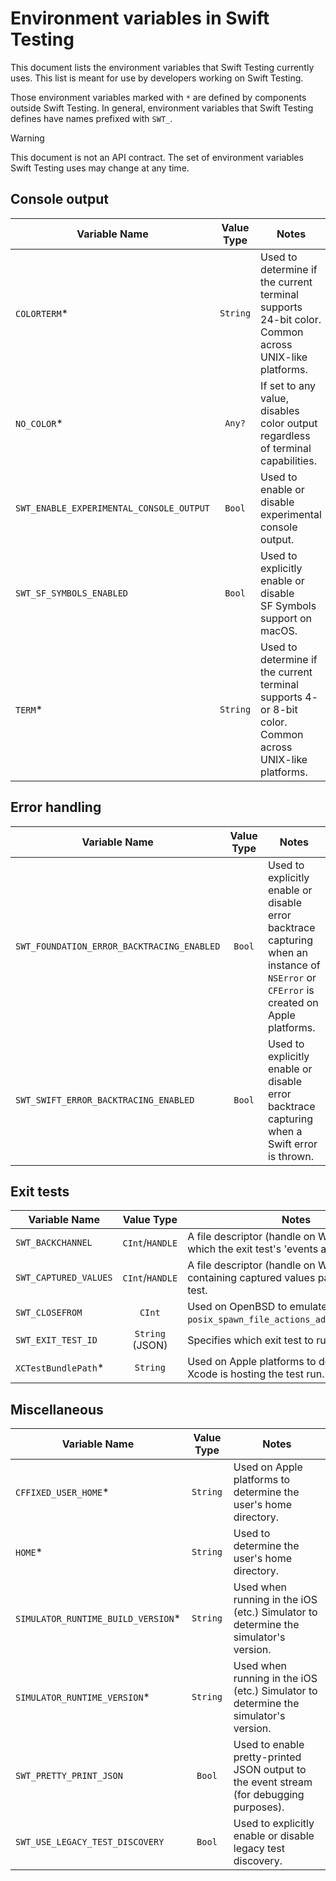 <!--
This source file is part of the Swift.org open source project

Copyright (c) 2023–2025 Apple Inc. and the Swift project authors
Licensed under Apache License v2.0 with Runtime Library Exception

See https://swift.org/LICENSE.txt for license information
See https://swift.org/CONTRIBUTORS.txt for Swift project authors
-->

# Environment variables in Swift Testing

This document lists the environment variables that Swift Testing currently uses.
This list is meant for use by developers working on Swift Testing.

Those environment variables marked with `*` are defined by components outside
Swift Testing. In general, environment variables that Swift Testing defines have
names prefixed with `SWT_`.

> [!WARNING]
> This document is not an API contract. The set of environment variables Swift
> Testing uses may change at any time.

## Console output

| Variable Name | Value Type | Notes |
|-|:-:|-|
| `COLORTERM`\* | `String` | Used to determine if the current terminal supports 24-bit color. Common across UNIX-like platforms. |
| `NO_COLOR`\* | `Any?` | If set to any value, disables color output regardless of terminal capabilities. |
| `SWT_ENABLE_EXPERIMENTAL_CONSOLE_OUTPUT` | `Bool` | Used to enable or disable experimental console output. |
| `SWT_SF_SYMBOLS_ENABLED` | `Bool` | Used to explicitly enable or disable SF&nbsp;Symbols support on macOS. |
| `TERM`\* | `String` | Used to determine if the current terminal supports 4- or 8-bit color. Common across UNIX-like platforms. |

## Error handling

| Variable Name | Value Type | Notes |
|-|:-:|-|
| `SWT_FOUNDATION_ERROR_BACKTRACING_ENABLED` | `Bool` | Used to explicitly enable or disable error backtrace capturing when an instance of `NSError` or `CFError` is created on Apple platforms. |
| `SWT_SWIFT_ERROR_BACKTRACING_ENABLED` | `Bool` | Used to explicitly enable or disable error backtrace capturing when a Swift error is thrown. |

## Exit tests

| Variable Name | Value Type | Notes |
|-|:-:|-|
| `SWT_BACKCHANNEL` | `CInt`/`HANDLE` | A file descriptor (handle on Windows) to which the exit test's 'events are written. |
| `SWT_CAPTURED_VALUES` | `CInt`/`HANDLE` | A file descriptor (handle on Windows) containing captured values passed to the exit test. |
| `SWT_CLOSEFROM` | `CInt` | Used on OpenBSD to emulate `posix_spawn_file_actions_addclosefrom_np()`. |
| `SWT_EXIT_TEST_ID` | `String` (JSON) | Specifies which exit test to run. |
| `XCTestBundlePath`\* | `String` | Used on Apple platforms to determine if Xcode is hosting the test run. |

## Miscellaneous

| Variable Name | Value Type | Notes |
|-|:-:|-|
| `CFFIXED_USER_HOME`\* | `String` | Used on Apple platforms to determine the user's home directory. |
| `HOME`\* | `String` | Used to determine the user's home directory. |
| `SIMULATOR_RUNTIME_BUILD_VERSION`\* | `String` | Used when running in the iOS (etc.) Simulator to determine the simulator's version. |
| `SIMULATOR_RUNTIME_VERSION`\* | `String` | Used when running in the iOS (etc.) Simulator to determine the simulator's version. |
| `SWT_PRETTY_PRINT_JSON` | `Bool` | Used to enable pretty-printed JSON output to the event stream (for debugging purposes). |
| `SWT_USE_LEGACY_TEST_DISCOVERY` | `Bool` | Used to explicitly enable or disable legacy test discovery. |
